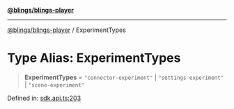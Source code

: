 [**@blings/blings-player**](../README.md)

***

[@blings/blings-player](../globals.md) / ExperimentTypes

# Type Alias: ExperimentTypes

> **ExperimentTypes** = `"connector-experiment"` \| `"settings-experiment"` \| `"scene-experiment"`

Defined in: [sdk.api.ts:203](https://bitbucket.org/blingsio/player/src/e9d4e5a1bf54c48bcb6663f1308cce3af89efa76/src/SDK/sdk.api.ts#lines-203)
